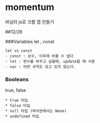 # momentum

바닐라 js로 크롬 앱 만들기

##12/26

###Variables
let , const

```
let vs const
- const : 상수, 이후에 바꿀 수 없다
- let : 변수를 바꾸고 싶을때, update할 때 사용
- var : 어떤 규칙도 갖고 있지 않는다.
```

### Booleans

true, false

```
* true 타입
* false 타입
* null 타입 (파이썬에서는 None)
* undefined 타입
```
